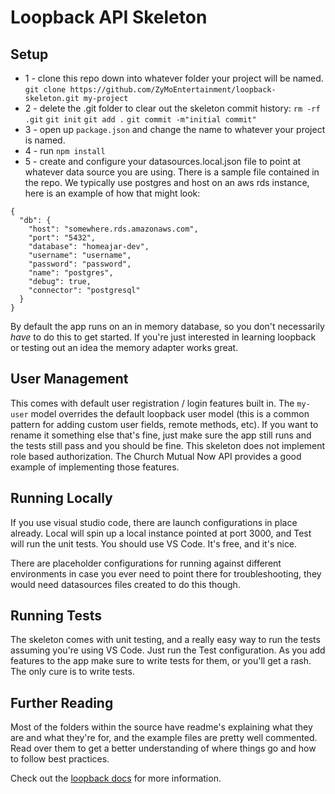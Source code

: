 # Loopback API Skeleton

## Setup

* 1 - clone this repo down into whatever folder your project will be named. `git clone https://github.com/ZyMoEntertainment/loopback-skeleton.git my-project`
* 2 - delete the .git folder to clear out the skeleton commit history:
`rm -rf .git`
`git init`
`git add .`
`git commit -m"initial commit"`
* 3 - open up `package.json` and change the name to whatever your project is named.
* 4 - run `npm install`
* 5 - create and configure your datasources.local.json file to point at whatever data source you are using. There is a sample file contained in the repo. We typically use postgres and host on an aws rds instance, here is an example of how that might look:

```
{
  "db": {
    "host": "somewhere.rds.amazonaws.com",
    "port": "5432",
    "database": "homeajar-dev",
    "username": "username",
    "password": "password",
    "name": "postgres",
    "debug": true,
    "connector": "postgresql"
  }
}
```

By default the app runs on an in memory database, so you don't necessarily _have_ to do this to get started. If you're just interested in learning loopback or testing out an idea the memory adapter works great.

## User Management

This comes with default user registration / login features built in. The `my-user` model overrides the default loopback user model (this is a common pattern for adding custom user fields, remote methods, etc). If you want to rename it something else that's fine, just make sure the app still runs and the tests still pass and you should be fine. This skeleton does not implement role based authorization. The Church Mutual Now API provides a good example of implementing those features.

## Running Locally

If you use visual studio code, there are launch configurations in place already. Local will spin up a local instance pointed at port 3000, and Test will run the unit tests. You should use VS Code. It's free, and it's nice.

There are placeholder configurations for running against different environments in case you ever need to point there for troubleshooting, they would need datasources files created to do this though.

## Running Tests

The skeleton comes with unit testing, and a really easy way to run the tests assuming you're using VS Code. Just run the Test configuration. As you add features to the app make sure to write tests for them, or you'll get a rash. The only cure is to write tests.

## Further Reading

Most of the folders within the source have readme's explaining what they are and what they're for, and the example files are pretty well commented. Read over them to get a better understanding of where things go and how to follow best practices.

Check out the [loopback docs](https://loopback.io/doc/en/lb3/) for more information.
